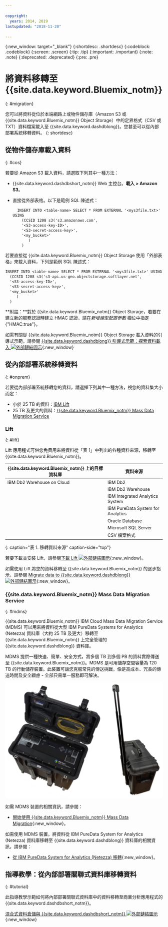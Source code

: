 ```yaml
---

copyright:
  years: 2014, 2019
lastupdated: "2018-11-20"

---
```


<!-- Attribute definitions --> 
{:new_window: target="_blank"}
{:shortdesc: .shortdesc}
{:codeblock: .codeblock}
{:screen: .screen}
{:tip: .tip}
{:important: .important}
{:note: .note}
{:deprecated: .deprecated}
{:pre: .pre}

# 將資料移轉至 {{site.data.keyword.Bluemix_notm}}
{: #migration}

您可以將資料從位於本端網路上或物件儲存庫（Amazon S3 或 {{site.data.keyword.Bluemix_notm}} Object Storage）中的定界格式（CSV 或 TXT）資料檔案載入至 {{site.data.keyword.dashdblong}}。您甚至可以從內部部署系統移轉資料。
{: shortdesc}

## 從物件儲存庫載入資料
{: #cos}

若要從 Amazon S3 載入資料，請選取下列其中一種方法：
  * {{site.data.keyword.dashdbshort_notm}} Web 主控台。**載入 > Amazon S3**。 
  * 直接從外部表格。以下是範例 SQL 陳述式：

    ```
      INSERT INTO <table-name> SELECT * FROM EXTERNAL '<mys3file.txt>' USING
        (CCSID 1208 s3('s3.amazonaws.com', 
        '<S3-access-key-ID>',
        '<S3-secret-access-key>', 
        '<my_bucket>'
           )
        )      
    ```

若要直接從 {{site.data.keyword.Bluemix_notm}} Object Storage 使用「外部表格」來載入資料，下列是範例 SQL 陳述式：

```
INSERT INTO <table-name> SELECT * FROM EXTERNAL '<mys3file.txt>' USING
  (CCSID 1208 s3('s3-api.us-geo.objectstorage.softlayer.net', 
  '<S3-access-key-ID>',
  '<S3-secret-access-key>', 
  '<my_bucket>'
     )
  )      
```

**附註：**對於 {{site.data.keyword.Bluemix_notm}} Object Storage，若要在建立新的服務認證時建立 HMAC 認證，請在*新增線型配置參數* 欄位中指定 {"HMAC:true"}。

如需有關從 {{site.data.keyword.Bluemix_notm}} Object Storage 載入資料的引導式示範，請參閱 [{{site.data.keyword.dashdblong}} 引導式示範：探索資料載入 ![外部鏈結圖示](../../icons/launch-glyph.svg "外部鏈結圖示")](https://www.ibm.com/cloud/garage/demo/try-db2-warehouse-cloud){:new_window}

## 從內部部署系統移轉資料
{: #onprem}

若要從內部部署系統移轉您的資料，請選擇下列其中一種方法，視您的資料集大小而定：
* 小於 25 TB 的資料：[IBM Lift](#lift)
* 25 TB 及更大的資料：[{{site.data.keyword.Bluemix_notm}} Mass Data Migration Service](#mdms)

### Lift
{: #lift}

Lift 應用程式可供您免費用來將資料從「表 1」中列出的各種資料來源，移轉至 {{site.data.keyword.Bluemix_notm}}。 

| {{site.data.keyword.Bluemix_notm}} 上的目標資料庫 | 資料來源 |
|------------------------------|-------------|
| IBM Db2 Warehouse on Cloud   | IBM Db2 |
|                              | IBM Db2 Warehouse |
|                              | IBM Integrated Analytics System |
|                              | IBM PureData System for Analytics |
|                              |Oracle Database|
|                              | Microsoft SQL Server |
|                              | CSV 檔案格式 |
{: caption="表 1. 移轉資料來源" caption-side="top"}

若要下載並安裝 Lift，請參閱[下載 Lift ![外部鏈結圖示](../../icons/launch-glyph.svg "外部鏈結圖示")](https://lift.ng.bluemix.net/#download){:new_window}。

如需使用 Lift 將您的資料移轉至 {{site.data.keyword.Bluemix_notm}} 的逐步指示，請參閱 [Migrate data to {{site.data.keyword.dashdblong}} ![外部鏈結圖示](../../icons/launch-glyph.svg "外部鏈結圖示")](https://lift.ng.bluemix.net/#docs){:new_window}。

### {{site.data.keyword.Bluemix_notm}} Mass Data Migration Service
{: #mdms}

{{site.data.keyword.Bluemix_notm}} IBM Cloud Mass Data Migration Service (MDMS) 可以用來將資料從大型 IBM PureData Systems for Analytics (Netezza) 資料庫（大約 25 TB 及更大）移轉至 {{site.data.keyword.Bluemix_notm}} 上完全管理的 {{site.data.keyword.dashdblong}} 資料庫。

MDMS 提供一種快速、簡單、安全方式，將多個 TB 到多個 PB 的資料實際傳送至 {{site.data.keyword.Bluemix_notm}}。MDMS 是可用儲存空間容量為 120 TB 的行動儲存裝置。此裝置可讓您克服常見的傳送挑戰，像是高成本、冗長的傳送時間及安全顧慮 - 全部只需單一服務即可解決。


![Mass Data Migration Service 裝置的視圖](images/mdms.svg)

如需 MDMS 裝置的相關資訊，請參閱： 
- [開始使用 {{site.data.keyword.Bluemix_notm}} Mass Data Migration](/docs/infrastructure/mass-data-migration/index.html#getting-started-with-ibm-cloud-mass-data-migration){:new_window}。

如需使用 MDMS 裝置，將資料從 IBM PureData System for Analytics (Netezza) 資料庫移轉至 {{site.data.keyword.dashdblong}} 資料庫的相關資訊，請參閱： 
- [從 IBM PureData System for Analytics (Netezza) 移轉](/docs/services/Db2whc/pda_db2whc_mdms.html){:new_window}。

## 指導教學：從內部部署關聯式資料庫移轉資料
{: #tutorial}

此指導教學示範如何將內部部署關聯式資料庫中的資料移轉至商業分析應用程式的 {{site.data.keyword.dashdbshort_notm}}。 

[混合式資料倉儲與 {{site.data.keyword.dashdbshort_notm}} ![外部鏈結圖示](../../icons/launch-glyph.svg "外部鏈結圖示")](https://www.ibm.com/cloud/garage/tutorials/ibm-db2-warehouse-on-cloud/hybrid-data-warehousing-with-db-2-warehouse-on-cloud){:new_window}

